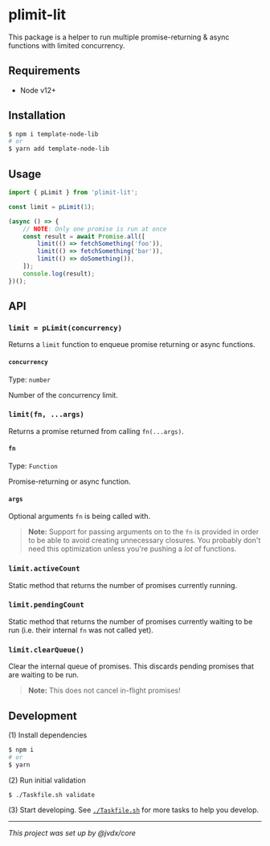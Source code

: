 # plimit-lit

This package is a helper to run multiple promise-returning & async functions
with limited concurrency.

## Requirements

- Node v12+

## Installation

```bash
$ npm i template-node-lib
# or
$ yarn add template-node-lib
```

## Usage

```js
import { pLimit } from 'plimit-lit';

const limit = pLimit(1);

(async () => {
	// NOTE: Only one promise is run at once
	const result = await Promise.all([
		limit(() => fetchSomething('foo')),
		limit(() => fetchSomething('bar')),
		limit(() => doSomething()),
	]);
	console.log(result);
})();
```

## API

### `limit = pLimit(concurrency)`

Returns a `limit` function to enqueue promise returning or async functions.

#### `concurrency`

Type: `number`

Number of the concurrency limit.

### `limit(fn, ...args)`

Returns a promise returned from calling `fn(...args)`.

#### `fn`

Type: `Function`

Promise-returning or async function.

#### `args`

Optional arguments `fn` is being called with.

> **Note:** Support for passing arguments on to the `fn` is provided in order to be
> able to avoid creating unnecessary closures. You probably don't need this
> optimization unless you're pushing a _lot_ of functions.

### `limit.activeCount`

Static method that returns the number of promises currently running.

### `limit.pendingCount`

Static method that returns the number of promises currently waiting to be run
(i.e. their internal `fn` was not called yet).

### `limit.clearQueue()`

Clear the internal queue of promises. This discards pending promises that are
waiting to be run.

> **Note:** This does not cancel in-flight promises!

## Development

(1) Install dependencies

```bash
$ npm i
# or
$ yarn
```

(2) Run initial validation

```bash
$ ./Taskfile.sh validate
```

(3) Start developing. See [`./Taskfile.sh`](./Taskfile.sh) for more tasks to
help you develop.

---

_This project was set up by @jvdx/core_

